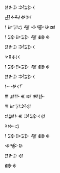 <div class='block'>
<div class='line'>𒆪𒉿𒊒 𒋫𒁉𒌋</div>
<div class='line'>𒌷𒅈𒉻𒁕</div>
<div class='line'>𒁹 𒄿𒋛𒌓 𒆷 𒈾𒊍𒄩𒀜</div>
<div class='line'>𒁹 𒁉𒄿𒁉 𒆷 𒂵𒄯</div>
<div class='line'>𒆪𒉿𒊒 𒋫𒁉𒌋</div>
<div class='line'>𒆳𒍝𒈬𒌋</div>
<div class='line'>𒁹 𒁉𒄿𒁉 𒆷 𒂵𒄯</div>
<div class='line'>𒆪𒉿𒊒 𒋫𒁉𒌋</div>
<div class='line'>𒁹𒀸𒋩𒌋𒇲</div>
<div class='line'>𒐈 𒋗𒈫𒈨𒌍 𒊭 𒆍𒃲</div>
<div class='line'>𒐊 𒄿𒋛𒋫𒋼</div>
<div class='line'>𒄑𒃡𒈨𒌍 𒋫𒁉𒌋𒋼</div>
<div class='line'>𒂟𒁍𒌓</div>
<div class='line'>𒁹 𒁉𒄿𒁉 𒆷 𒂵𒄯</div>
<div class='line'>𒈾𒊍𒄩</div>
<div class='line'>𒆪𒉿𒊒 𒋼</div>
<div class='line'>𒂵𒄯</div>
</div>